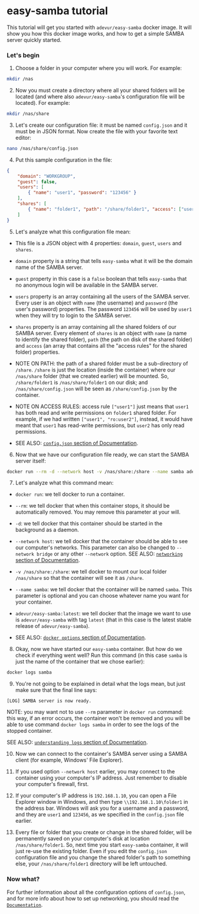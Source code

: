 
# easy-samba tutorial
This tutorial will get you started with `adevur/easy-samba` docker image. It will show you how this docker image works, and how to get a simple SAMBA server quickly started.

### Let's begin
1) Choose a folder in your computer where you will work. For example:
```sh
mkdir /nas
```

2) Now you must create a directory where all your shared folders will be located (and where also `adevur/easy-samba`'s configuration file will be located). For example:
```sh
mkdir /nas/share
```

3) Let's create our configuration file: it must be named `config.json` and it must be in JSON format. Now create the file with your favorite text editor:
```sh
nano /nas/share/config.json
```

4) Put this sample configuration in the file:
```json
{
    "domain": "WORKGROUP",
    "guest": false,
    "users": [
        { "name": "user1", "password": "123456" }
    ],
    "shares": [
        { "name": "folder1", "path": "/share/folder1", "access": ["user1"] }
    ]
}
```

5) Let's analyze what this configuration file mean:

- This file is a JSON object with 4 properties: `domain`, `guest`, `users` and `shares`.

- `domain` property is a string that tells `easy-samba` what it will be the domain name of the SAMBA server.

- `guest` property in this case is a `false` boolean that tells `easy-samba` that no anonymous login will be available in the SAMBA server.

- `users` property is an array containing all the users of the SAMBA server. Every user is an object with `name` (the username) and `password` (the user's password) properties.
The password `123456` will be used by `user1` when they will try to login to the SAMBA server.

- `shares` property is an array containing all the shared folders of our SAMBA server. Every element of `shares` is an object with `name` (a name to identify the shared folder),
`path` (the path on disk of the shared folder) and `access` (an array that contains all the "access rules" for the shared folder) properties.

- NOTE ON PATH: the path of a shared folder must be a sub-directory of `/share`. `/share` is just the location (inside the container) where our `/nas/share` folder (that we created earlier) will be mounted.
So, `/share/folder1` is `/nas/share/folder1` on our disk; and `/nas/share/config.json` will be seen as `/share/config.json` by the container.

- NOTE ON ACCESS RULES: access rule `["user1"]` just means that `user1` has both read and write permissions on `folder1` shared folder.
For example, if we had written `["user1", "ro:user2"]`, instead, it would have meant that `user1` has read-write permissions, but `user2` has only read permissions.

- SEE ALSO: [`config.json` section of Documentation](https://github.com/adevur/docker-easy-samba/blob/master/docs/DOCUMENTATION.md#configjson).

6) Now that we have our configuration file ready, we can start the SAMBA server itself:
```sh
docker run --rm -d --network host -v /nas/share:/share --name samba adevur/easy-samba:latest
```

7) Let's analyze what this command mean:

- `docker run`: we tell docker to run a container.

- `--rm`: we tell docker that when this container stops, it should be automatically removed.
You may remove this parameter at your will.

- `-d`: we tell docker that this container should be started in the background as a daemon.

- `--network host`: we tell docker that the container should be able to see our computer's networks.
This parameter can also be changed to `--network bridge` or any other `--network` option.
SEE ALSO: [`networking` section of Documentation](https://github.com/adevur/docker-easy-samba/blob/master/docs/DOCUMENTATION.md#networking).

- `-v /nas/share:/share`: we tell docker to mount our local folder `/nas/share` so that the container will see it as `/share`.

- `--name samba`: we tell docker that the container will be named `samba`.
This parameter is optional and you can choose whatever name you want for your container.

- `adevur/easy-samba:latest`: we tell docker that the image we want to use is `adevur/easy-samba` with tag `latest`
(that in this case is the latest stable release of `adevur/easy-samba`).

- SEE ALSO: [`docker options` section of Documentation](https://github.com/adevur/docker-easy-samba/blob/master/docs/DOCUMENTATION.md#docker-options).

8) Okay, now we have started our `easy-samba` container. But how do we check if everything went well?
Run this command (in this case `samba` is just the name of the container that we chose earlier):
```sh
docker logs samba
```

9) You're not going to be explained in detail what the logs mean, but just make sure that the final line says:
```
[LOG] SAMBA server is now ready.
```

NOTE: you may want not to use `--rm` parameter in `docker run` command: this way, if an error occurs, the container won't be removed
and you will be able to use command `docker logs samba` in order to see the logs of the stopped container.

SEE ALSO: [`understanding logs` section of Documentation](https://github.com/adevur/docker-easy-samba/blob/master/docs/DOCUMENTATION.md#understanding-logs).

10) Now we can connect to the container's SAMBA server using a SAMBA client (for example, Windows' File Explorer).

11) If you used option `--network host` earlier, you may connect to the container using your computer's IP address.
Just remember to disable your computer's firewall, first.

12) If your computer's IP address is `192.168.1.10`, you can open a File Explorer window in Windows,
and then type `\\192.168.1.10\folder1` in the address bar.
Windows will ask you for a username and a password, and they are `user1` and `123456`,
as we specified in the `config.json` file earlier.

13) Every file or folder that you create or change in the shared folder, will be permanently saved on your computer's disk
at location `/nas/share/folder1`. So, next time you start `easy-samba` container, it will just re-use the existing folder.
Even if you edit the `config.json` configuration file and you change the shared folder's path to something else,
your `/nas/share/folder1` directory will be left untouched.

### Now what?
For further information about all the configuration options of `config.json`,
and for more info about how to set up networking,
you should read the [`Documentation`](https://github.com/adevur/docker-easy-samba/blob/master/docs/DOCUMENTATION.md).

